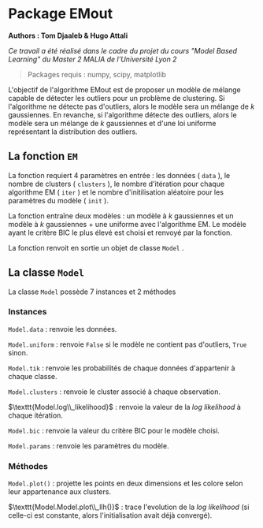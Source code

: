 # Package EMout

**Authors : Tom Djaaleb & Hugo Attali**

*Ce travail a été réalisé dans le cadre du projet du cours "Model Based Learning" du Master 2 MALIA de l'Université Lyon 2*

> Packages requis : numpy, scipy, matplotlib

L'objectif de l'algorithme EMout est de proposer un modèle de mélange capable de détecter les outliers pour un problème de clustering. Si l'algorithme ne détecte pas d'outliers, alors le modèle sera un mélange de $k$ gaussiennes. En revanche, si l'algorithme détecte des outliers, alors le modèle sera un mélange de $k$ gaussiennes et d'une loi uniforme représentant la distribution des outliers.

## La fonction $\texttt{EM}$

La fonction requiert 4 paramètres en entrée : les données ( $\texttt{data}$ ), le nombre de clusters ( $\texttt{clusters}$ ), le nombre d'itération pour chaque algorithme EM ( $\texttt{iter}$ ) et le nombre d'initilisation aléatoire pour les paramètres du modèle ( $\texttt{init}$ ).

La fonction entraîne deux modèles : un modèle à $k$ gaussiennes et un modèle à $k$ gaussiennes + une uniforme avec l'algorithme EM. Le modèle ayant le critère BIC le plus élevé est choisi et renvoyé par la fonction.

La fonction renvoit en sortie un objet de classe $\texttt{Model}$ .

## La classe $\texttt{Model}$

La classe $\texttt{Model}$ possède 7 instances et 2 méthodes

### Instances

$\texttt{Model.data}$ : renvoie les données.

$\texttt{Model.uniform}$ : renvoie $\texttt{False}$ si le modèle ne contient pas d'outliers, $\texttt{True}$ sinon.

$\texttt{Model.tik}$ : renvoie les probabilités de chaque données d'appartenir à chaque classe.

$\texttt{Model.clusters}$ : renvoie le cluster associé à chaque observation.

$\texttt{Model.log\\_likelihood}$ : renvoie la valeur de la *log likelihood* à chaque itération.

$\texttt{Model.bic}$ : renvoie la valeur du critère BIC pour le modèle choisi.

$\texttt{Model.params}$ : renvoie les paramètres du modèle.

### Méthodes

$\texttt{Model.plot()}$ : projette les points en deux dimensions et les colore selon leur appartenance aux clusters.

$\texttt{Model.Model.plot\\_llh()}$ : trace l'evolution de la *log likelihood* (si celle-ci est constante, alors l'initialisation avait déjà convergé).
